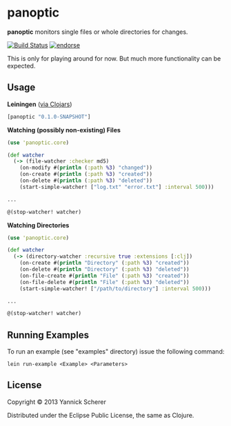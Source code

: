 # panoptic

__panoptic__ monitors single files or whole directories for changes.

[![Build Status](https://travis-ci.org/xsc/panoptic.png)](https://travis-ci.org/xsc/panoptic)
[![endorse](https://api.coderwall.com/xsc/endorsecount.png)](https://coderwall.com/xsc)

This is only for playing around for now. But much more functionality can be expected.

## Usage

__Leiningen__ ([via Clojars](https://clojars.org/panoptic))

```clojure
[panoptic "0.1.0-SNAPSHOT"]
```

__Watching (possibly non-existing) Files__

```clojure
(use 'panoptic.core)

(def watcher
  (-> (file-watcher :checker md5)
    (on-modify #(println (:path %3) "changed"))
    (on-create #(println (:path %3) "created"))
    (on-delete #(println (:path %3) "deleted"))
    (start-simple-watcher! ["log.txt" "error.txt"] :interval 500)))

...

@(stop-watcher! watcher)
```

__Watching Directories__

```clojure
(use 'panoptic.core)

(def watcher
  (-> (directory-watcher :recursive true :extensions [:clj])
    (on-create #(println "Directory" (:path %3) "created"))
    (on-delete #(println "Directory" (:path %3) "deleted"))
    (on-file-create #(println "File" (:path %3) "created"))
    (on-file-delete #(println "File" (:path %3) "deleted"))
    (start-simple-watcher! ["/path/to/directory"] :interval 500)))

...

@(stop-watcher! watcher)
```

## Running Examples

To run an example (see "examples" directory) issue the following command:

```
lein run-example <Example> <Parameters>
```

## License

Copyright &copy; 2013 Yannick Scherer

Distributed under the Eclipse Public License, the same as Clojure.
